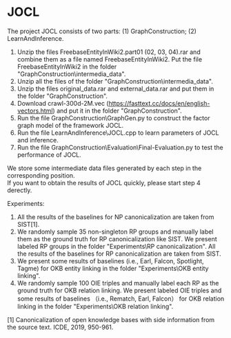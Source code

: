 # JOCL

The project JOCL consists of two parts: (1) GraphConstruction; (2) LearnAndInference.

1. Unzip the files FreebaseEntityInWiki2.part01 (02, 03, 04).rar and combine them as a file named FreebaseEntityInWiki2. Put the file FreebaseEntityInWiki2 in the folder "GraphConstruction\intermedia_data".
2. Unzip all the files of the folder "GraphConstruction\intermedia_data".
3. Unzip the files original_data.rar and external_data.rar and put them in the folder "GraphConstruction".
4. Download crawl-300d-2M.vec (https://fasttext.cc/docs/en/english-vectors.html) and put it in the folder "GraphConstruction".
5. Run the file GraphConstruction\GraphGen.py to construct the factor graph model of the framework JOCL.
6. Run the file LearnAndInference\JOCL.cpp to learn parameters of JOCL and inference.
7. Run the file GraphConstruction\Evaluation\Final-Evaluation.py to test the performance of JOCL. 

We store some intermediate data files generated by each step in the corresponding position.  
If you want to obtain the results of JOCL quickly, please start step 4 derectly.


Experiments:

1. All the results of the baselines for NP canonicalization are taken from SIST[1].
2. We randomly sample 35 non-singleton RP groups and manually label them as the ground truth for RP canonicalization like SIST. 
   We present labeled RP groups in the folder "Experiments\RP canonicalization". 
   All the results of the baselines for RP canonicalization are taken from SIST.
3. We present some results of baselines (i.e., Earl, Falcon, Spotlight, Tagme) for OKB entity linking in the folder "Experiments\OKB entity linking".
4. We randomly sample 100 OIE triples and manually label each RP as the ground truth for OKB relation linking. 
   We present labeled OIE triples and some results of baselines （i.e., Rematch, Earl, Falcon） for OKB relation linking in the folder "Experiments\OKB relation linking".
 
 
 
[1] Canonicalization of open knowledge bases with side information from the source text. ICDE, 2019, 950-961.
 

 
